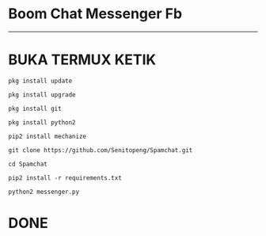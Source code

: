 # Boom Chat Messenger Fb
-----------------------


# BUKA TERMUX KETIK

```
pkg install update

pkg install upgrade

pkg install git

pkg install python2

pip2 install mechanize

git clone https://github.com/Senitopeng/Spamchat.git

cd Spamchat

pip2 install -r requirements.txt

python2 messenger.py
```

# DONE
